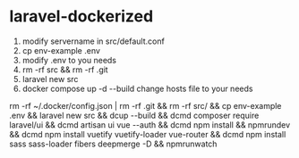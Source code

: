 # laravel-dockerized
1. modify servername in src/default.conf
2. cp env-example .env
3. modify .env to you needs
4. rm -rf src && rm -rf .git
5. laravel new src
6. docker compose up -d --build
  change hosts file to your needs


rm -rf ~/.docker/config.json | rm -rf .git && rm -rf src/ && cp env-example .env && laravel new src && dcup --build && dcmd composer require laravel/ui && dcmd artisan ui vue --auth && dcmd npm install && npmrundev && dcmd npm install vuetify vuetify-loader vue-router  && dcmd npm install sass sass-loader fibers deepmerge -D && npmrunwatch 
